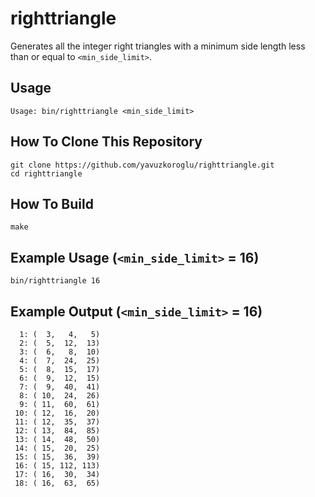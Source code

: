 # righttriangle

Generates all the integer right triangles with a minimum side length less than or equal to `<min_side_limit>`.

## Usage

```
Usage: bin/righttriangle <min_side_limit>
```

## How To Clone This Repository

```
git clone https://github.com/yavuzkoroglu/righttriangle.git
cd righttriangle
```

## How To Build

```
make
```

## Example Usage (`<min_side_limit>` = 16)

```
bin/righttriangle 16
```

## Example Output (`<min_side_limit>` = 16)

```
  1: (  3,   4,   5)
  2: (  5,  12,  13)
  3: (  6,   8,  10)
  4: (  7,  24,  25)
  5: (  8,  15,  17)
  6: (  9,  12,  15)
  7: (  9,  40,  41)
  8: ( 10,  24,  26)
  9: ( 11,  60,  61)
 10: ( 12,  16,  20)
 11: ( 12,  35,  37)
 12: ( 13,  84,  85)
 13: ( 14,  48,  50)
 14: ( 15,  20,  25)
 15: ( 15,  36,  39)
 16: ( 15, 112, 113)
 17: ( 16,  30,  34)
 18: ( 16,  63,  65)
```
